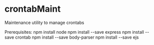 # crontabMaint
Maintenance utility to manage crontabs

Prerequisites:
npm install node
npm install --save express
npm install --save crontab
npm install --save body-parser
npm install --save ejs
